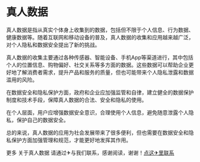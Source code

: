 # 真人数据

真人数据是指从真实个体身上收集到的数据，包括但不限于个人信息、行为数据、健康数据等。随着互联网和移动设备的普及，真人数据的收集和应用越来越广泛，对个人隐私和数据安全提出了新的挑战。

真人数据的收集主要通过各种传感器、智能设备、手机App等渠道进行，其中包括个人的位置信息、购物偏好、社交关系等多方面的数据。这些数据可以帮助企业更好地了解消费者需求，提升产品和服务的质量，但也可能带来个人隐私泄露和数据滥用的风险。

在数据安全和隐私保护方面，政府和企业应加强监管和自律，建立健全的数据保护制度和技术手段，保障真人数据的合法、安全和隐私的使用。

在个人层面，用户应增强数据安全意识，合理使用个人信息，避免随意泄露个人隐私，保护自己的数据安全。

总的来说，真人数据的应用为社会发展带来了很多便利，但也需要在数据安全和隐私保护方面加强管理和规范，才能更好地发挥其作用。

更多 关于真人数据 请通过✈与我们联系，感谢阅读，谢谢！[点这✈里联系](https://a.k02.cc)